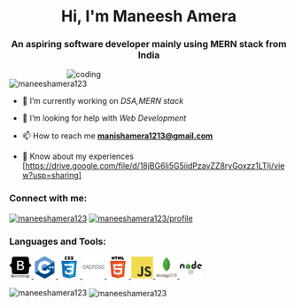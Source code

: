 <h1 align="center">Hi, I'm Maneesh Amera</h1>
<h3 align="center">An aspiring software developer mainly using MERN stack from India</h3>

<img align="right" alt="coding" width="400" src="https://user-images.githubusercontent.com/55389276/140866485-8fb1c876-9a8f-4d6a-98dc-08c4981eaf70.gif">

<p align="left"> <img src="?username=maneeshamera123 &label=Profile%20views&color=0e75b6&style=flat" alt="maneeshamera123" /> </p>

- 🌱 I’m currently working on *DSA,MERN stack*

- 🤝 I’m looking for help with *Web Development*

- 📫 How to reach me **manishamera1213@gmail.com**

- 📄 Know about my experiences [https://drive.google.com/file/d/18jBG6li5G5iidPzavZZ8ryGoxzz1LTIj/view?usp=sharing]
<h3 align="left">Connect with me:</h3>
<p align="left">
<a href="https://www.linkedin.com/in/maneesh-amera-6597ab237/" target="blank"><img align="center" src="https://raw.githubusercontent.com/rahuldkjain/github-profile-readme-generator/master/src/images/icons/Social/linked-in-alt.svg" alt="maneeshamera123" height="30" width="40" /></a>
<a href="https://auth.geeksforgeeks.org/user/manisham8xcd/practice" target="blank"><img align="center" src="https://raw.githubusercontent.com/rahuldkjain/github-profile-readme-generator/master/src/images/icons/Social/geeks-for-geeks.svg" alt="maneeshamera123/profile" height="30" width="40" /></a>
</p>

<h3 align="left">Languages and Tools:</h3>
<p align="left"> <a href="https://getbootstrap.com" target="_blank" rel="noreferrer"> <img src="https://raw.githubusercontent.com/devicons/devicon/master/icons/bootstrap/bootstrap-plain-wordmark.svg" alt="bootstrap" width="40" height="40"/> </a> <a href="https://www.w3schools.com/cpp/" target="_blank" rel="noreferrer"> <img src="https://raw.githubusercontent.com/devicons/devicon/master/icons/cplusplus/cplusplus-original.svg" alt="cplusplus" width="40" height="40"/> </a> <a href="https://www.w3schools.com/css/" target="_blank" rel="noreferrer"> <img src="https://raw.githubusercontent.com/devicons/devicon/master/icons/css3/css3-original-wordmark.svg" alt="css3" width="40" height="40"/> </a> <a href="https://expressjs.com" target="_blank" rel="noreferrer"> <img src="https://raw.githubusercontent.com/devicons/devicon/master/icons/express/express-original-wordmark.svg" alt="express" width="40" height="40"/> </a> <a href="https://www.w3.org/html/" target="_blank" rel="noreferrer"> <img src="https://raw.githubusercontent.com/devicons/devicon/master/icons/html5/html5-original-wordmark.svg" alt="html5" width="40" height="40"/> </a> <a href="https://developer.mozilla.org/en-US/docs/Web/JavaScript" target="_blank" rel="noreferrer"> <img src="https://raw.githubusercontent.com/devicons/devicon/master/icons/javascript/javascript-original.svg" alt="javascript" width="40" height="40"/> </a> <a href="https://www.mongodb.com/" target="_blank" rel="noreferrer"> <img src="https://raw.githubusercontent.com/devicons/devicon/master/icons/mongodb/mongodb-original-wordmark.svg" alt="mongodb" width="40" height="40"/> </a> <a href="https://nodejs.org" target="_blank" rel="noreferrer"> <img src="https://raw.githubusercontent.com/devicons/devicon/master/icons/nodejs/nodejs-original-wordmark.svg" alt="nodejs" width="40" height="40"/> </a> </p>

<p><img align="left" src="https://github-readme-stats.vercel.app/api/top-langs?username=maneeshamera123&show_icons=true&locale=en&layout=compact" alt="maneeshamera123" /></p>

<p>&nbsp;<img align="center" src="https://github-readme-stats.vercel.app/api?username=maneeshamera123&show_icons=true&locale=en" alt="maneeshamera123" /></p>
